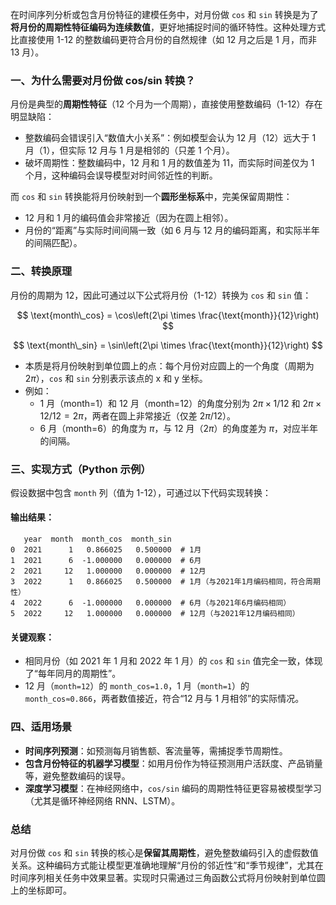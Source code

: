 在时间序列分析或包含月份特征的建模任务中，对月份做 `cos` 和 `sin` 转换是为了**将月份的周期性特征编码为连续数值**，更好地捕捉时间的循环特性。这种处理方式比直接使用 1-12 的整数编码更符合月份的自然规律（如 12 月之后是 1 月，而非 13 月）。


### 一、为什么需要对月份做 cos/sin 转换？
月份是典型的**周期性特征**（12 个月为一个周期），直接使用整数编码（1-12）存在明显缺陷：
- 整数编码会错误引入“数值大小关系”：例如模型会认为 12 月（12）远大于 1 月（1），但实际 12 月与 1 月是相邻的（只差 1 个月）。
- 破坏周期性：整数编码中，12 月和 1 月的数值差为 11，而实际时间差仅为 1 个月，这种编码会误导模型对时间邻近性的判断。

而 `cos` 和 `sin` 转换能将月份映射到一个**圆形坐标系**中，完美保留周期性：
- 12 月和 1 月的编码值会非常接近（因为在圆上相邻）。
- 月份的“距离”与实际时间间隔一致（如 6 月与 12 月的编码距离，和实际半年的间隔匹配）。


### 二、转换原理
月份的周期为 12，因此可通过以下公式将月份（1-12）转换为 `cos` 和 `sin` 值：

$$
\text{month\_cos} = \cos\left(2\pi \times \frac{\text{month}}{12}\right)
$$

$$
\text{month\_sin} = \sin\left(2\pi \times \frac{\text{month}}{12}\right)
$$

- 本质是将月份映射到单位圆上的点：每个月份对应圆上的一个角度（周期为 $2\pi$），`cos` 和 `sin` 分别表示该点的 x 和 y 坐标。
- 例如：
  - 1 月（month=1）和 12 月（month=12）的角度分别为 $2\pi \times 1/12$ 和 $2\pi \times 12/12 = 2\pi$，两者在圆上非常接近（仅差 $2\pi/12$）。
  - 6 月（month=6）的角度为 $\pi$，与 12 月（$2\pi$）的角度差为 $\pi$，对应半年的间隔。


### 三、实现方式（Python 示例）
假设数据中包含 `month` 列（值为 1-12），可通过以下代码实现转换：





#### 输出结果：
```
   year  month  month_cos  month_sin
0  2021      1   0.866025   0.500000  # 1月
1  2021      6  -1.000000   0.000000  # 6月
2  2021     12   1.000000   0.000000  # 12月
3  2022      1   0.866025   0.500000  # 1月（与2021年1月编码相同，符合周期性）
4  2022      6  -1.000000   0.000000  # 6月（与2021年6月编码相同）
5  2022     12   1.000000   0.000000  # 12月（与2021年12月编码相同）
```

#### 关键观察：
- 相同月份（如 2021 年 1 月和 2022 年 1 月）的 `cos` 和 `sin` 值完全一致，体现了“每年同月的周期性”。
- 12 月（`month=12`）的 `month_cos=1.0`，1 月（`month=1`）的 `month_cos≈0.866`，两者数值接近，符合“12 月与 1 月相邻”的实际情况。


### 四、适用场景
- **时间序列预测**：如预测每月销售额、客流量等，需捕捉季节周期性。
- **包含月份特征的机器学习模型**：如用月份作为特征预测用户活跃度、产品销量等，避免整数编码的误导。
- **深度学习模型**：在神经网络中，`cos/sin` 编码的周期性特征更容易被模型学习（尤其是循环神经网络 RNN、LSTM）。


### 总结
对月份做 `cos` 和 `sin` 转换的核心是**保留其周期性**，避免整数编码引入的虚假数值关系。这种编码方式能让模型更准确地理解“月份的邻近性”和“季节规律”，尤其在时间序列相关任务中效果显著。实现时只需通过三角函数公式将月份映射到单位圆上的坐标即可。